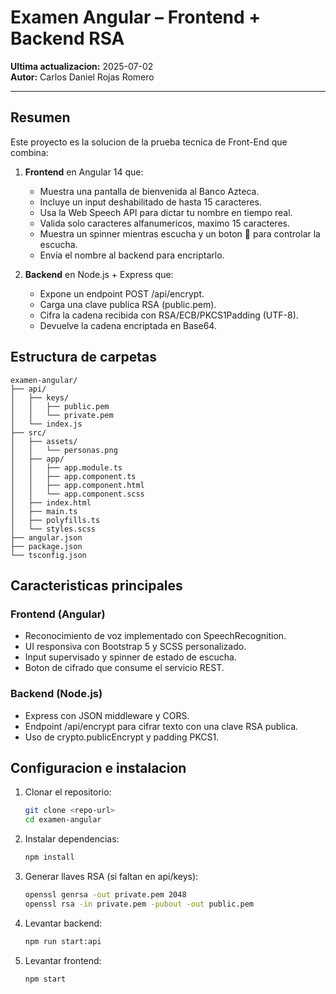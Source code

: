 # Examen Angular – Frontend + Backend RSA

**Ultima actualizacion:** 2025-07-02  
**Autor:** Carlos Daniel Rojas Romero

---

## Resumen

Este proyecto es la solucion de la prueba tecnica de Front-End que combina:

1. **Frontend** en Angular 14 que:
   - Muestra una pantalla de bienvenida al Banco Azteca.
   - Incluye un input deshabilitado de hasta 15 caracteres.
   - Usa la Web Speech API para dictar tu nombre en tiempo real.
   - Valida solo caracteres alfanumericos, maximo 15 caracteres.
   - Muestra un spinner mientras escucha y un boton 🎤 para controlar la escucha.
   - Envía el nombre al backend para encriptarlo.

2. **Backend** en Node.js + Express que:
   - Expone un endpoint POST /api/encrypt.
   - Carga una clave publica RSA (public.pem).
   - Cifra la cadena recibida con RSA/ECB/PKCS1Padding (UTF-8).
   - Devuelve la cadena encriptada en Base64.

## Estructura de carpetas

```
examen-angular/
├── api/
│   ├── keys/
│   │   ├── public.pem
│   │   └── private.pem
│   └── index.js
├── src/
│   ├── assets/
│   │   └── personas.png
│   ├── app/
│   │   ├── app.module.ts
│   │   ├── app.component.ts
│   │   ├── app.component.html
│   │   └── app.component.scss
│   ├── index.html
│   ├── main.ts
│   ├── polyfills.ts
│   └── styles.scss
├── angular.json
├── package.json
└── tsconfig.json
```

## Caracteristicas principales

### Frontend (Angular)
- Reconocimiento de voz implementado con SpeechRecognition.
- UI responsiva con Bootstrap 5 y SCSS personalizado.
- Input supervisado y spinner de estado de escucha.
- Boton de cifrado que consume el servicio REST.

### Backend (Node.js)
- Express con JSON middleware y CORS.
- Endpoint /api/encrypt para cifrar texto con una clave RSA publica.
- Uso de crypto.publicEncrypt y padding PKCS1.

## Configuracion e instalacion

1. Clonar el repositorio:
   ```bash
   git clone <repo-url>
   cd examen-angular
   ```
2. Instalar dependencias:
   ```bash
   npm install
   ```
3. Generar llaves RSA (si faltan en api/keys):
   ```bash
   openssl genrsa -out private.pem 2048
   openssl rsa -in private.pem -pubout -out public.pem
   ```
4. Levantar backend:
   ```bash
   npm run start:api
   ```
5. Levantar frontend:
   ```bash
   npm start
   ```
